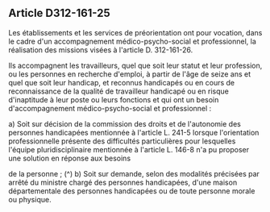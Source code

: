 ## Article D312-161-25

Les établissements et les services de préorientation ont pour vocation, dans le cadre d'un accompagnement
médico-psycho-social et professionnel, la réalisation des missions visées à l'article D. 312-161-26.

Ils accompagnent les travailleurs, quel que soit leur statut et leur profession, ou les personnes en recherche
d'emploi, à partir de l'âge de seize ans et quel que soit leur handicap, et reconnus handicapés ou en cours de
reconnaissance de la qualité de travailleur handicapé ou en risque d'inaptitude à leur poste ou leurs fonctions
et qui ont un besoin d'accompagnement médico-psycho-social et professionnel :


a) Soit sur décision de la commission des droits et de l'autonomie des personnes handicapées mentionnée à
l'article L. 241-5 lorsque l'orientation professionnelle présente des difficultés particulières pour lesquelles
l'équipe pluridisciplinaire mentionnée à l'article L. 146-8 n'a pu proposer une solution en réponse aux besoins

de la personne ; (^)
b) Soit sur demande, selon des modalités précisées par arrêté du ministre chargé des personnes handicapées,
d'une maison départementale des personnes handicapées ou de toute personne morale ou physique.

